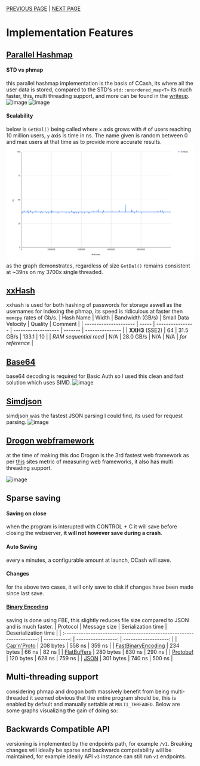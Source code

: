 [PREVIOUS PAGE](user_side.md) | [NEXT PAGE](../building.md)

# Implementation Features
## [Parallel Hashmap](https://github.com/greg7mdp/parallel-hashmap)
<!-- memory vs database -->
<!-- and while changes arent made on the basis of speed alone it does seem to fit the problem better as we only need to save every `n` minutes/on close. -->
<!-- phmap vs std hash map -->
#### STD vs phmap
this parallel hashmap implementation is the basis of CCash, its where all the user data is stored, compared to the STD's `std::unordered_map<T>` its much faster, this, multi threading support, and more can be found in the [writeup](https://greg7mdp.github.io/parallel-hashmap/).
![image](https://raw.githubusercontent.com/greg7mdp/parallel-hashmap/master/html/img/stl_flat_both.PNG)
![image](https://raw.githubusercontent.com/greg7mdp/parallel-hashmap/master/html/img/lock_various_sizes.PNG)
#### Scalability
below is `GetBal()` being called where `x` axis grows with # of users reaching 10 million users, `y` axis is time in ns. The name given is random between 0 and max users at that time as to provide more accurate results.
![image](GetBal().png)
as the graph demonstrates, regardless of size `GetBal()` remains consistent at ~39ns on my 3700x single threaded.
## [xxHash](https://github.com/Cyan4973/xxHash)
xxhash is used for both hashing of passwords for storage aswell as the usernames for indexing the phmap, its speed is ridiculous at faster then `memcpy` rates of Gb/s.
| Hash Name             | Width | Bandwidth (GB/s) | Small Data Velocity | Quality | Comment         |
| --------------------- | ----- | ---------------- | ------------------- | ------- | --------------- |
| __XXH3__ (SSE2)       | 64    | 31.5 GB/s        | 133.1               | 10      |
| _RAM sequential read_ | N/A   | 28.0 GB/s        | N/A                 | N/A     | _for reference_ |
## [Base64](https://github.com/aklomp/base64)
base64 decoding is required for Basic Auth so I used this clean and fast solution which uses SIMD.
![image](https://github.com/aklomp/base64/blob/master/base64-benchmarks.png)
## [Simdjson](https://github.com/simdjson/simdjson)
simdjson was the fastest JSON parsing I could find, its used for request parsing.
![image](https://github.com/simdjson/simdjson/blob/master/doc/rome.png)
## [Drogon webframework](https://github.com/an-tao/drogon)
at the time of making this doc Drogon is the 3rd fastest web framework as per [this](https://www.techempower.com/benchmarks/#section=data-r20&hw=ph&test=composite) sites metric of measuring web frameworks, it also has multi threading support.

![image](https://user-images.githubusercontent.com/31377881/125890904-36507318-2183-494d-be83-85af8af863c5.png)
## Sparse saving
#### Saving on close
when the program is interupted with CONTROL + C it will save before closing the webserver, **it will not however save during a crash**.
#### Auto Saving
every `n` minutes, a configurable amount at launch, CCash will save.
#### Changes
for the above two cases, it will only save to disk if changes have been made since last save.
#### [Binary Encoding](https://github.com/chronoxor/FastBinaryEncoding)
saving is done using FBE, this slightly reduces file size compared to JSON and is much faster.
|                               Protocol                                | Message size | Serialization time | Deserialization time |
| :-------------------------------------------------------------------: | -----------: | -----------------: | -------------------: |
|                 [Cap'n'Proto](https://capnproto.org)                  |    208 bytes |             558 ns |               359 ns |
| [FastBinaryEncoding](https://github.com/chronoxor/FastBinaryEncoding) |    234 bytes |              66 ns |                82 ns |
|          [FlatBuffers](https://google.github.io/flatbuffers)          |    280 bytes |             830 ns |               290 ns |
|      [Protobuf](https://developers.google.com/protocol-buffers)       |    120 bytes |             628 ns |               759 ns |
|                     [JSON](http://rapidjson.org)                      |    301 bytes |             740 ns |               500 ns |
## Multi-threading support
considering phmap and drogon both massively benefit from being multi-threaded it seemed obvious that the entire program should be, this is enabled by default and manually settable at `MULTI_THREADED`. Below are some graphs visualizing the gain of doing so:
<!-- graph -->
## Backwards Compatible API
versioning is implemented by the endpoints path, for example `/v1`. Breaking changes will ideally be sparse and backwards compatability will be maintained, for example ideally API `v3` instance can still run `v1` endpoints.
